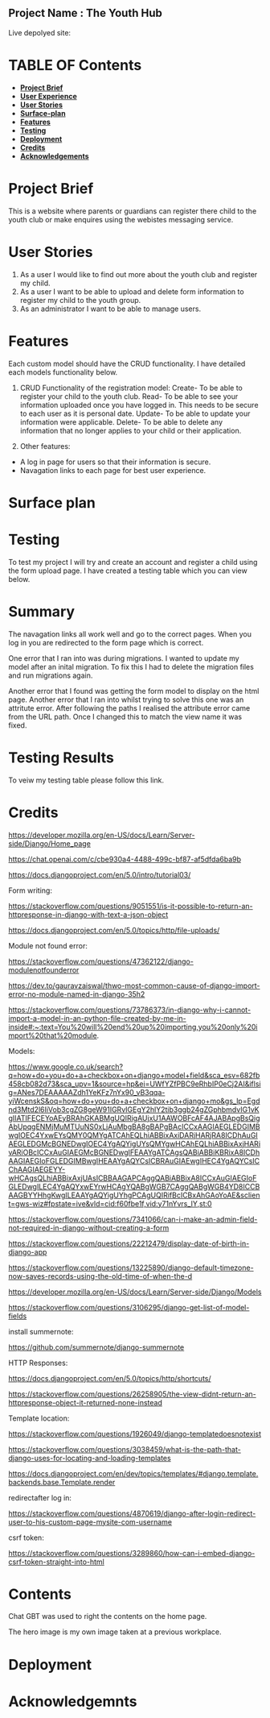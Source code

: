 ## Project Name : The Youth Hub

Live depolyed site: 

# **TABLE OF Contents**

* [**Project Brief**](#Project-Brief)
* [**User Experience** ](#User-experience)
* [**User Stories**](#User-Stories)
* [**Surface-plan**](#Surface-plan)
* [**Features** ](#Features)
* [ **Testing**](#Testing)
* [ **Deployment**](#Deployment)
* [**Credits** ](#Credits)
* [**Acknowledgements** ](#Acknowledgements)

# Project Brief
This is a website where parents or guardians can register there child to the youth club or make enquires using the webistes messaging service.

# User Stories
1. As a user I would like to find out more about the youth club and register my child. 
2. As a user I want to be able to upload and delete form information to register my child to the youth group. 
3. As an administrator I want to be able to manage users.

# Features
Each custom model should have the CRUD functionality. I have detailed each models functionality below.
1. CRUD Functionality of the registration model:
Create- To be able to register your child to the youth club. 
Read- To be able to see your information uploaded once you have logged in. This needs to be secure to each user as it is personal date.
Update- To be able to update your information were applicable.
Delete- To be able to delete any information that no longer applies to your child or their application.

2. Other features:
- A log in page for users so that their information is secure.
- Navagation links to each page for best user experience.

# Surface plan


# Testing
To test my project I will try and create an account and register a child using the form upload page. 
I have created a testing table which you can view below. 

# Summary
The navagation links all work well and go to the correct pages. When you log in you are redirected to the form page which is correct. 

One error that I ran into was during migrations. I wanted to update my model after an inital migration. To fix this I had to delete the migration files and run migrations again.

Another error that I found was getting the form model to display on the html page. 
Another error that I ran into whilst trying to solve this one was an attritute error. After following the paths I realised the attribute error came from the URL path. Once I changed this to match the view name it was fixed. 

# Testing Results

To veiw my testing table please follow this link. 

# Credits

https://developer.mozilla.org/en-US/docs/Learn/Server-side/Django/Home_page

https://chat.openai.com/c/cbe930a4-4488-499c-bf87-af5dfda6ba9b

https://docs.djangoproject.com/en/5.0/intro/tutorial03/

Form writing:

https://stackoverflow.com/questions/9051551/is-it-possible-to-return-an-httpresponse-in-django-with-text-a-json-object 

https://docs.djangoproject.com/en/5.0/topics/http/file-uploads/

Module not found error:

https://stackoverflow.com/questions/47362122/django-modulenotfounderror

https://dev.to/gauravzaiswal/thwo-most-common-cause-of-django-import-error-no-module-named-in-django-35h2

https://stackoverflow.com/questions/73786373/in-django-why-i-cannot-import-a-model-in-an-python-file-created-by-me-in-inside#:~:text=You%20will%20end%20up%20importing,you%20only%20import%20that%20module. 

Models:

https://www.google.co.uk/search?q=how+do+you+do+a+checkbox+on+django+model+field&sca_esv=682fb458cb082d73&sca_upv=1&source=hp&ei=UWfYZfPBC9eRhbIP0eCj2AI&iflsig=ANes7DEAAAAAZdh1YeKFz7nYx90_vB3qqa-yiWcenskS&oq=how+do+you+do+a+checkbox+on+django+mo&gs_lp=Egdnd3Mtd2l6IiVob3cgZG8geW91IGRvIGEgY2hlY2tib3ggb24gZGphbmdvIG1vKgIIATIFECEYoAEyBRAhGKABMgUQIRigAUjxU1AAWOBFcAF4AJABApgBsQigAbUpqgENMjMuMTUuNS0xLjAuMbgBA8gBAPgBAcICCxAAGIAEGLEDGIMBwgIOEC4YxwEYsQMY0QMYgATCAhEQLhiABBixAxiDARjHARjRA8ICDhAuGIAEGLEDGMcBGNEDwgIOEC4YgAQYigUYsQMYgwHCAhEQLhiABBixAxjHARivARiOBcICCxAuGIAEGMcBGNEDwgIFEAAYgATCAgsQABiABBiKBRixA8ICDhAAGIAEGIoFGLEDGIMBwgIHEAAYgAQYCsICBRAuGIAEwgIHEC4YgAQYCsICChAAGIAEGEYY-wHCAgsQLhiABBixAxjUAsICBBAAGAPCAggQABiABBixA8ICCxAuGIAEGIoFGLEDwgILEC4YgAQYxwEYrwHCAgYQABgWGB7CAggQABgWGB4YD8ICCBAAGBYYHhgKwgILEAAYgAQYigUYhgPCAgUQIRifBcICBxAhGAoYoAE&sclient=gws-wiz#fpstate=ive&vld=cid:f60fbe1f,vid:y71nYvrs_IY,st:0

https://stackoverflow.com/questions/7341066/can-i-make-an-admin-field-not-required-in-django-without-creating-a-form

https://stackoverflow.com/questions/22212479/display-date-of-birth-in-django-app

https://stackoverflow.com/questions/13225890/django-default-timezone-now-saves-records-using-the-old-time-of-when-the-d

https://developer.mozilla.org/en-US/docs/Learn/Server-side/Django/Models 

https://stackoverflow.com/questions/3106295/django-get-list-of-model-fields 

install summernote:

https://github.com/summernote/django-summernote

HTTP Responses:

https://docs.djangoproject.com/en/5.0/topics/http/shortcuts/ 

https://stackoverflow.com/questions/26258905/the-view-didnt-return-an-httpresponse-object-it-returned-none-instead 

Template location:

https://stackoverflow.com/questions/1926049/django-templatedoesnotexist 

https://stackoverflow.com/questions/3038459/what-is-the-path-that-django-uses-for-locating-and-loading-templates

https://docs.djangoproject.com/en/dev/topics/templates/#django.template.backends.base.Template.render

redirectafter log in: 

https://stackoverflow.com/questions/4870619/django-after-login-redirect-user-to-his-custom-page-mysite-com-username

csrf token:

https://stackoverflow.com/questions/3289860/how-can-i-embed-django-csrf-token-straight-into-html 


# Contents
Chat GBT was used to right the contents on the home page. 

The hero image is my own image taken at a previous workplace.

# Deployment


# Acknowledgemnts

